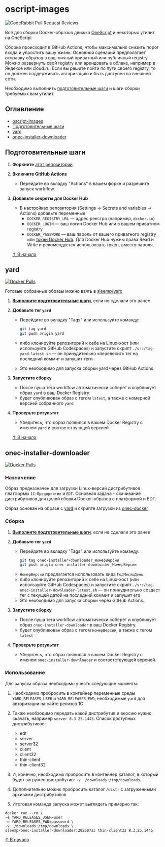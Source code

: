 # oscript-images

![CodeRabbit Pull Request Reviews](https://img.shields.io/coderabbit/prs/github/pravets/oscript-images?utm_source=oss&utm_medium=github&utm_campaign=pravets%2Foscript-images&labelColor=171717&color=FF570A&link=https%3A%2F%2Fcoderabbit.ai&label=CodeRabbit+Reviews)

Всё для сборки Docker-образов движка [OneScript](https://oscript.io/) и некоторых утилит на OneScript

Сборка происходит в GitHub Actions, чтобы максимально снизить порог входа и упростить вашу жизнь. Основной сценарий предполагает отправку образов в ваш личный приватный или публичный registry. Можно развернуть свой registry или арендовать в облаке, например в Яндексе или cloud.ru. Если вы решите пойти по пути своего registry, то он должен поддерживать авторизацию и быть доступен во внешней сети.

Необходимо выполнить [подготовительные шаги](#подготовительные-шаги) и шаги сборки требуемых вам утилит.

## Оглавление

- [oscript-images](#oscript-images)
- [Подготовительные шаги](#подготовительные-шаги)
- [yard](#yard)
- [onec-installer-downloader](#onec-installer-downloader)

## Подготовительные шаги

1. **Форкните** [этот репозиторий](https://github.com/pravets/oscript-images/).

1. **Включите GitHub Actions**
   - Перейдите во вкладку "Actions" в вашем форке и разрешите запуск workflow.

1. **Добавьте секреты для Docker Hub**
   - В настройках репозитория (Settings → Secrets and variables → Actions) добавьте переменные:
     - `DOCKER_REGISTRY_URL` — адрес реестра (например, `docker.io`)
     - `DOCKER_LOGIN` — ваш логин Docker Hub или в вашем приватном registry
     - `DOCKER_PASSWORD` — ваш пароль от вашего приватного registry или [токен Docker Hub](https://app.docker.com/settings/personal-access-tokens). Для Docker Hub нужны права Read и Write и рекомендуется использовать токен, вместо пароля.

    [↑ В начало](#oscript-images)

## yard

[![Docker Pulls](https://img.shields.io/docker/pulls/sleemp/onec-installer-downloader)](https://hub.docker.com/r/sleemp/yard)

Готовые собранные образы можно взять в [sleemp/yard](https://hub.docker.com/r/sleemp/yard)

1. [**Выполните подготовительные шаги**](#подготовительные-шаги), если не сделали это ранее

1. **Добавьте тег `yard`**
   - Перейдите во вкладку "Tags" или используйте команду:
     ```bash
     git tag yard
     git push origin yard
     ```

   - либо клонируйте репозиторий к себе на Linux-хост (или используйте GitHub Codespaces) и запустите скрипт `./src/tag-yard-latest.sh` — он принудительно «перевесит» тег на последний коммит и запушит теги
   - Это необходимо для запуска сборки yard через GitHub Actions.

1. **Запустите сборку**
   - После пуша тега workflow автоматически соберёт и опубликует образ `yard` в ваш Docker Registry.
   - будет опубликован образ с тегом `latest`, а также с номерной версией собранного `yard`

1. **Проверьте результат**
   - Убедитесь, что образ появился в вашем Docker Registry с именем `yard` и соответствующей версией.

    [↑ В начало](#oscript-images)

## onec-installer-downloader

[![Docker Pulls](https://img.shields.io/docker/pulls/sleemp/onec-installer-downloader)](https://hub.docker.com/r/sleemp/onec-installer-downloader)

### Назначение

Образ предназначен для загрузки Linux-версий дистрибутивов платформы `1С:Предприятие` и `EDT`. Основная задача - скачивание дистрибутивов для целей сборки Docker-образов с платформой и EDT.

Образ основан на образе с [yard](#yard) и скрипте загрузки из [onec-docker](https://github.com/firstBitMarksistskaya/onec-docker)

### Сборка

1. [**Выполните подготовительные шаги**](#подготовительные-шаги), если не сделали это ранее

1. **Добавьте тег `yard`**
   - Перейдите во вкладку "Tags" или используйте команду:
     ```bash
     git tag onec-installer-downloader_НомерВерсии
     git push origin onec-installer-downloader_НомерВерсии
     ```
   - `НомерВерсии` предлагается использовать вида `ГодМесяцДень`
   - либо клонируйте репозиторий к себе на Linux-хост (или используйте GitHub Codespaces) и запустите скрипт `./src/tag-onec-installer-downloader-latest.sh` — он принудительно создаст тег с текущей датой на последний коммит и запушит его
   - Это необходимо для запуска сборки через GitHub Actions.

1. **Запустите сборку**
   - После пуша тега workflow автоматически соберёт и опубликует образ `onec-installer-downloader` в ваш Docker Registry.
   - будет опубликован образ с тегом `НомерВерсии`, а также с тегом `latest`

1. **Проверьте результат**
   - Убедитесь, что образ появился в вашем Docker Registry с именем `onec-installer-downloader` и соответствующей версией.

### Использование

Для запуска образа необходимо учесть следующие моменты:

1. Необходимо пробросить в контейнер переменные среды `YARD_RELEASES_USER` и `YARD_RELEASES_PWD`, необходимые `yard` для авторизации на сайте релизов 1С

1. Также необходимо передать какой дистрибутив и версию нужно скачать, например `server 8.3.25.1445`. Список доступных дистрибутивов:
   - edt
   - server
   - server32 
   - client
   - client32 
   - thin-client
   - thin-client32

1. И, конечно, необходимо пробросить в контейнер каталог, в который будет загружен дистрибутив: `-v ./downloads:/tmp/downloads`.

1. Дополнительно можно пробросить каталог `/distr` с загруженными архивами дистрибутивов

1. Итоговая команда запуска может выглядеть примерно так:
```shell
docker run --rm \ 
-e YARD_RELEASES_USER=user
-e YARD_RELEASES_PWD=password \ 
-v ./downloads:/tmp/downloads \
sleemp/onec-installer-downloader:20250723 thin-client32 8.3.25.1445
```

   [↑ В начало](#oscript-images)